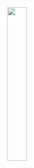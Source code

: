 <img align="left" width="30%" src="https://github-readme-stats.vercel.app/api/top-langs/?username=dave-schulz&layout=compact" />
